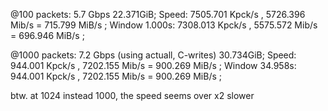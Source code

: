 


@100 packets: 5.7 Gbps
22.371GiB; Speed: 7505.701 Kpck/s ,  5726.396 Mib/s  = 715.799 MiB/s ; Window 1.000s: 7308.013 Kpck/s ,  5575.572 Mib/s  = 696.946 MiB/s ;

@1000 packets: 7.2 Gbps (using actuall, C-writes)
30.734GiB; Speed: 944.001 Kpck/s ,  7202.155 Mib/s  = 900.269 MiB/s ; Window 34.958s: 944.001 Kpck/s ,  7202.155 Mib/s  = 900.269 MiB/s ;

btw. at 1024 instead 1000, the speed seems over x2 slower


